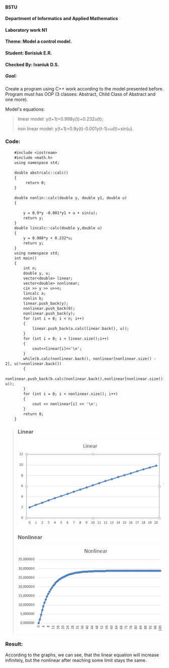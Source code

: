#### BSTU
#### Department of Informatics and Applied Mathematics
#### Laboratory work N1
#### Theme: Model a control model.
#### Student: Borisiuk E.R.
#### Checked By: Ivaniuk D.S.

##### Goal: 
Create a program using C++ work according to the model presented before. 
Program must has OOP (3 classes: Abstract,  Child Class of Abstract and one more).

Model's equations:
> linear model: y(t+1)=0.988y(t)+0.232u(t);
>
> non linear model: y(t+1)=0.9y(t)-0.001y(t-1)+u(t)+sin⁡(u).

### Code:
		#include <iostream>
		#include <math.h>
		using namespace std;

		double abstrcalc::calc()
		{
			 return 0;
		}

		double nonlin::calc(double y, double y1, double u)
		{

			y = 0.9*y -0.001*y1 + u + sin(u);
			return y;
		}
		double lincalc::calc(double y,double u)
		{
			y = 0.988*y + 0.232*u;
			return y;
		}
		using namespace std;
		int main()
		{
			int n;
			double y, u;
			vector<double> linear;
			vector<double> nonlinear;
			cin >> y >> u>>n;
			lincalc a;
			nonlin b;
			linear.push_back(y);
			nonlinear.push_back(0);
			nonlinear.push_back(y);
			for (int i = 0; i < n; i++)
			{
				linear.push_back(a.calc(linear.back(), u));
			}
			for (int i = 0; i < linear.size();i++)
			{
				cout<<linear[i]<<'\n';
			}
			while(b.calc(nonlinear.back(), nonlinear[nonlinear.size() - 2], u)!=nonlinear.back())
			{
				nonlinear.push_back(b.calc(nonlinear.back(),nonlinear[nonlinear.size()-2], u));
			}
			for (int i = 0; i < nonlinear.size(); i++)
			{
				cout << nonlinear[i] << '\n';
			}
		    return 0;
		}
	
>### Linear
>![linear](https://github.com/Blckwtrs/mmipu-lab-16-17/blob/master/trunk/AS0004601/lab1/img/linear.PNG)
>### Nonlinear
>![nonlinear](https://github.com/Blckwtrs/mmipu-lab-16-17/blob/master/trunk/AS0004601/lab1/img/Nonlinear.PNG)

### Result:
According to the graphs, we can see, that the linear equation will increase infinitely, but the nonlinear after reaching some limit stays the same.